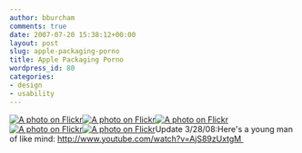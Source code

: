 ```yaml
---
author: bburcham
comments: true
date: 2007-07-20 15:38:12+00:00
layout: post
slug: apple-packaging-porno
title: Apple Packaging Porno
wordpress_id: 80
categories:
- design
- usability
---
```


[![A photo on Flickr](http://farm2.static.flickr.com/1410/855115077_1176969227_s.jpg)](http://www.flickr.com/photos/burchams/855115077/in/set-72157600911306312/)[![A photo on Flickr](http://farm2.static.flickr.com/1286/855973590_5410bad805_s.jpg)](http://www.flickr.com/photos/burchams/855973590/in/set-72157600911306312/)[![A photo on Flickr](http://farm2.static.flickr.com/1174/855975650_9d9becd799_s.jpg)](http://www.flickr.com/photos/burchams/855975650/in/set-72157600911306312/)[![A photo on Flickr](http://farm2.static.flickr.com/1326/855974238_ac92e35c9b_s.jpg)](http://www.flickr.com/photos/burchams/855974238/in/set-72157600911306312/)[![A photo on Flickr](http://farm2.static.flickr.com/1401/855114125_f9dfa1ce98_s.jpg)](http://www.flickr.com/photos/burchams/855114125/in/set-72157600911306312/)Update 3/28/08:Here's a young man of like mind: http://www.youtube.com/watch?v=AjS89zUxtgM 
